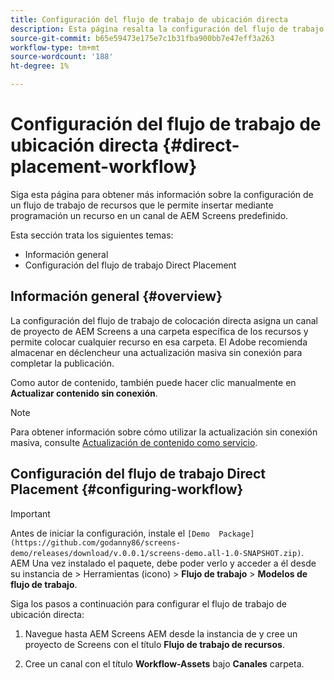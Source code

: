```yaml
---
title: Configuración del flujo de trabajo de ubicación directa
description: Esta página resalta la configuración del flujo de trabajo de colocación directa.
source-git-commit: b65e59473e175e7c1b31fba900bb7e47eff3a263
workflow-type: tm+mt
source-wordcount: '188'
ht-degree: 1%

---
```



# Configuración del flujo de trabajo de ubicación directa {#direct-placement-workflow}

Siga esta página para obtener más información sobre la configuración de un flujo de trabajo de recursos que le permite insertar mediante programación un recurso en un canal de AEM Screens predefinido.

Esta sección trata los siguientes temas:

* Información general
* Configuración del flujo de trabajo Direct Placement

## Información general {#overview}

La configuración del flujo de trabajo de colocación directa asigna un canal de proyecto de AEM Screens a una carpeta específica de los recursos y permite colocar cualquier recurso en esa carpeta. El Adobe recomienda almacenar en déclencheur una actualización masiva sin conexión para completar la publicación.

Como autor de contenido, también puede hacer clic manualmente en **Actualizar contenido sin conexión**.

>[!NOTE]
>
>Para obtener información sobre cómo utilizar la actualización sin conexión masiva, consulte [Actualización de contenido como servicio](/help/user-guide/content-update-as-a-service.md).

## Configuración del flujo de trabajo Direct Placement {#configuring-workflow}

>[!IMPORTANT]
>
>Antes de iniciar la configuración, instale el `[Demo  Package](https://github.com/godanny86/screens-demo/releases/download/v.0.0.1/screens-demo.all-1.0-SNAPSHOT.zip)`. AEM Una vez instalado el paquete, debe poder verlo y acceder a él desde su instancia de > Herramientas (icono) > **Flujo de trabajo** > **Modelos de flujo de trabajo**.

Siga los pasos a continuación para configurar el flujo de trabajo de ubicación directa:

1. Navegue hasta AEM Screens AEM desde la instancia de y cree un proyecto de Screens con el título **Flujo de trabajo de recursos**.

1. Cree un canal con el título **Workflow-Assets** bajo **Canales** carpeta.

